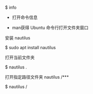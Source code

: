 
$ info
- 打开命令信息



- man获得
Ubuntu 命令行打开文件夹窗口

安装 nautilus

$  sudo apt install nautilus


打开当前文件夹

$ nautilus .

打开指定路径文件夹 nautilus /***

$ nautilus /
